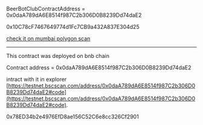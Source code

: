 BeerBotClubContractAddress = 0x0daA789dA6E8514f987C2b306D0B8239Dd74daE2

0x10C78cF7467649774d1Fc7CB9a432A837E304d25

[check it on mumbai polygon scan](https://mumbai.polygonscan.com/address/0x0daA789dA6E8514f987C2b306D0B8239Dd74daE2#readContract)

---
This contract was deployed on bnb chain

Contract address = 0x0daA789dA6E8514f987C2b306D0B8239Dd74daE2

intract with it in explorer [https://testnet.bscscan.com/address/0x0daA789dA6E8514f987C2b306D0B8239Dd74daE2#code](https://testnet.bscscan.com/address/0x0daA789dA6E8514f987C2b306D0B8239Dd74daE2#code).


0x78ED34b2e4976EfD8ae156C52C6e8cc326Cf2901